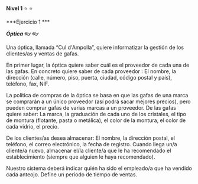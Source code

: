**Nivel 1** :star: :star: 

***Ejercicio 1 ***

***Óptica*** :eyeglasses:	:eyeglasses:	

Una óptica, llamada “Cul d'Ampolla”, quiere informatizar la gestión de los clientes/as y ventas de gafas.

En primer lugar, la óptica quiere saber cuál es el proveedor de cada una de las gafas. En concreto quiere saber de cada proveedor : El nombre, la dirección (calle, número, piso, puerta, ciudad, código postal y país), teléfono, fax, NIF.

La política de compras de la óptica se basa en que las gafas de una marca se comprarán a un único proveedor (así podrá sacar mejores precios), pero pueden comprar gafas de varias marcas a un proveedor. De las gafas quiere saber: La marca, la graduación de cada uno de los cristales, el tipo de montura (flotante, pasta o metálica), el color de la montura, el color de cada vidrio, el precio.

De los clientes/as desea almacenar: El nombre, la dirección postal, el teléfono, el correo electrónico, la fecha de registro.
Cuando llega un/a cliente/a nuevo, almacenar el/la cliente/a que le ha recomendado el establecimiento (siempre que alguien le haya recomendado).

Nuestro sistema deberá indicar quién ha sido el empleado/a que ha vendido cada anteojo. Define un período de tiempo de ventas.

